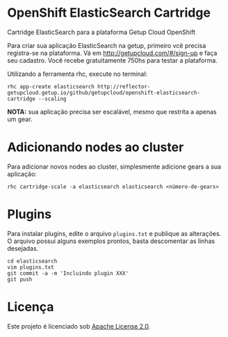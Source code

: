 OpenShift ElasticSearch Cartridge
=================================
Cartridge ElasticSearch para a plataforma Getup Cloud OpenShift

Para criar sua aplicação ElasticSearch na getup, primeiro vcê precisa registra-se na plataforma.
Vá em http://getupcloud.com/#/sign-up e faça seu cadastro. Você recebe gratuitamente 750hs para testar a plataforma.

Utilizando a ferramenta rhc, execute no terminal:

```
rhc app-create elasticsearch http://reflector-getupcloud.getup.io/github/getupcloud/openshift-elasticsearch-cartridge --scaling
```

**NOTA:** sua aplicação precisa ser escalável, mesmo que restrita a apenas um gear.

Adicionando nodes ao cluster
============================
Para adicionar novos nodes ao cluster, simplesmente adicione gears a sua aplicação:

```
rhc cartridge-scale -a elasticsearch elasticsearch <número-de-gears>
```

Plugins
=======
Para instalar plugins, edite o arquivo `plugins.txt` e publique as alterações. O arquivo possui alguns exemplos
prontos, basta descomentar as linhas desejadas.

```
cd elasticsearch
vim plugins.txt
git commit -a -m 'Incluindo plugin XXX'
git push
```

Licença
=======
Este projeto é licenciado sob [Apache License 2.0](http://www.apache.org/licenses/LICENSE-2.0.html).

